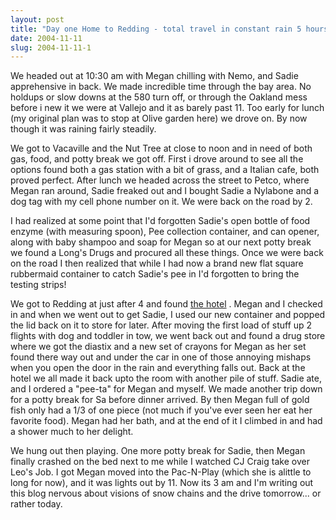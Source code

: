 ```yaml
---
layout: post
title: "Day one Home to Redding - total travel in constant rain 5 hours -"
date: 2004-11-11
slug: 2004-11-11-1
---
```


 We headed out at 10:30 am with Megan chilling with Nemo, and Sadie apprehensive in back.  We made incredible time through the bay area.  No holdups or slow downs at the 580 turn off, or through the Oakland mess before i new it we were at Vallejo and it as barely past 11.  Too early for lunch (my original plan was to stop at Olive garden here) we drove on.  By now though it was raining fairly steadily. 

We got to Vacaville and the Nut Tree at close to noon and in need of both gas, food, and potty break we got off.  First i  drove around to see all the options found both a gas station with a bit of grass, and a Italian cafe, both proved perfect.  After lunch we headed across the street to Petco, where Megan ran around, Sadie freaked out and I bought Sadie a Nylabone and a dog tag with my cell phone number on it.  We were back on the road by 2.  

I had realized at some point that I&apos;d forgotten Sadie&apos;s open bottle of food enzyme (with measuring spoon), Pee collection container,  and can opener, along with baby shampoo and soap for Megan so at our next potty break we found a Long&apos;s Drugs and procured all these things.  Once we were back on the road I then realized that while I had now a brand new flat square rubbermaid container to catch Sadie&apos;s pee in I&apos;d forgotten to bring the testing strips!

We got to Redding at just after 4 and found  [the hotel](http://www.laquinta.com) .  Megan and I checked in and when we went out to get Sadie, I used our new container and popped the lid back on it to store for later.  After moving the first load of stuff up 2 flights with dog and toddler in tow, we went back out and found a drug store where we got the diastix and a new set of crayons for Megan as her set found there way out and under the car in one of those annoying mishaps when you open the door in the rain and everything falls out.  Back at the hotel we all made it back upto the room with another pile of stuff. Sadie ate, and I ordered a &quot;pee-ta&quot; for Megan and myself.  We made another trip down for a potty break for Sa before dinner arrived.  By then Megan full of gold fish only had a 1/3 of one piece (not much if you&apos;ve ever seen her eat her favorite food).  Megan had her bath, and at the end of it I climbed in and had a shower much to her delight.

We hung out then playing.  One more potty break for Sadie, then Megan finally crashed on the bed next to me while I watched CJ Craig take over Leo&apos;s Job.  I got Megan moved into the Pac-N-Play (which she is alittle to long for now), and it was lights out by 11.  Now its 3 am and I&apos;m writing out this blog nervous about visions of snow chains and the drive tomorrow... or rather today.

